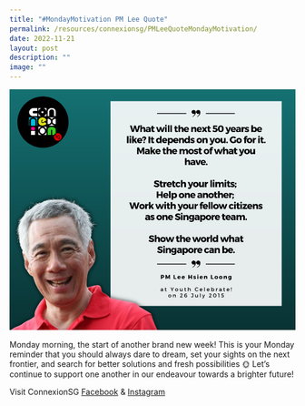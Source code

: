 ```yaml
---
title: "#MondayMotivation PM Lee Quote"
permalink: /resources/connexionsg/PMLeeQuoteMondayMotivation/
date: 2022-11-21
layout: post
description: ""
image: ""
---
```

![](/images/connexionsg/2022/MotivationMonday%20Quote%20-%20PM%20Lee.png)

Monday morning, the start of another brand new week! This is your Monday reminder that you should always dare to dream, set your sights on the next frontier, and search for better solutions and fresh possibilities 🌞 Let’s continue to support one another in our endeavour towards a brighter future!


Visit ConnexionSG [Facebook](https://www.facebook.com/ConnexionSG) & [Instagram](https://www.instagram.com/connexionsg/)